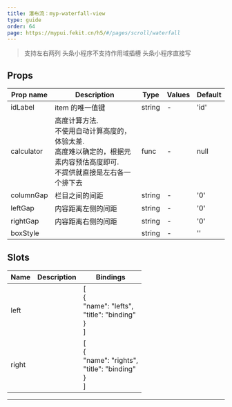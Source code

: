 ```yaml
---
title: 瀑布流：myp-waterfall-view
type: guide
order: 64
page: https://mypui.fekit.cn/h5/#/pages/scroll/waterfall
---
```


> 支持左右两列
> 头条小程序不支持作用域插槽
> 头条小程序直接写

## Props

| Prop name  | Description                                                                                                                     | Type   | Values | Default |
| ---------- | ------------------------------------------------------------------------------------------------------------------------------- | ------ | ------ | ------- |
| idLabel    | item 的唯一值键                                                                                                                 | string | -      | 'id'    |
| calculator | 高度计算方法.<br>不使用自动计算高度的，体验太差.<br>高度难以确定的，根据元素内容预估高度即可.<br>不提供就直接是左右各一个排下去 | func   | -      | null    |
| columnGap  | 栏目之间的间距                                                                                                                  | string | -      | '0'     |
| leftGap    | 内容距离左侧的间距                                                                                                              | string | -      | '0'     |
| rightGap   | 内容距离右侧的间距                                                                                                              | string | -      | '0'     |
| boxStyle   |                                                                                                                                 | string | -      | ''      |

## Slots

| Name  | Description | Bindings                                                        |
| ----- | ----------- | --------------------------------------------------------------- |
| left  |             | [<br> {<br> "name": "lefts",<br> "title": "binding"<br> }<br>]  |
| right |             | [<br> {<br> "name": "rights",<br> "title": "binding"<br> }<br>] |

---
